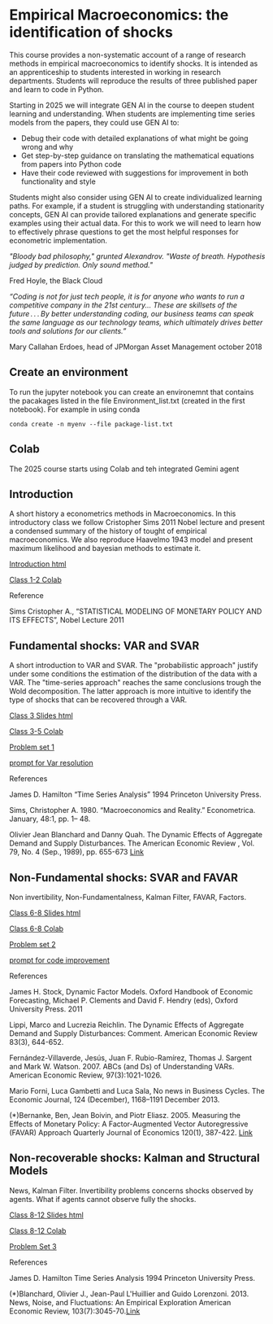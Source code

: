 # Empirical Macroeconomics: the identification of shocks
This course provides a non-systematic account of a range of research methods in empirical macroeconomics to identify shocks. It is intended as an apprenticeship to students interested in working in research departments. Students will reproduce the results of three published paper and learn to code in Python.

Starting in 2025 we will integrate GEN AI in the course to deepen student learning and understanding. When students are implementing time series models from the papers, they could use GEN AI to:

- Debug their code with detailed explanations of what might be going wrong and why
- Get step-by-step guidance on translating the mathematical equations from papers into Python code
- Have their code reviewed with suggestions for improvement in both functionality and style

Students might also consider using GEN AI to create individualized learning paths. For example, if a student is struggling with understanding stationarity concepts, GEN AI can provide tailored explanations and generate specific examples using their actual data. For this to work we will need to learn how to effectively phrase questions to get the most helpful responses for econometric implementation.

_"Bloody bad philosophy," grunted Alexandrov. "Waste of breath. Hypothesis judged by prediction. Only sound method."_

Fred Hoyle, the Black Cloud

_“Coding is not for just tech people, it is for anyone who wants to run a competitive company in the 21st century... These are skillsets of the future . . . By better understanding coding, our business teams can speak the same language as our technology teams, which ultimately drives better tools and solutions for our clients.”_

Mary Callahan Erdoes, head of JPMorgan Asset Management october 2018


## Create an environment
To run the jupyter notebook you can create an environemnt that contains the pacakages listed in the file Environment_list.txt (created in the first notebook). For example in using conda

```
conda create -n myenv --file package-list.txt
```
## Colab
The 2025 course starts using Colab and teh integrated Gemini agent


## Introduction
A short history a econometrics methods in Macroeconomics. In this introductory class we follow Cristopher Sims 2011 Nobel lecture and present a condensed summary of the history of tought of empirical macroeconomics. We also reproduce Haavelmo 1943 model and present maximum likelihood and bayesian methods to estimate it.

[Introduction html](https://hyperfra.github.io/EmpiricalMacroClass1/)

[Class 1-2 Colab ](https://colab.research.google.com/drive/1jX0r00MmvVU6BWQEl1FE4AAiw66iOkMX?usp=sharing)

Reference

Sims Cristopher A., “STATISTICAL MODELING OF MONETARY POLICY AND ITS EFFECTS”, Nobel Lecture 2011

## Fundamental shocks: VAR and SVAR
A short introduction to VAR and SVAR. The "probabilistic approach" justify under some conditions the estimation of the distribution of the data with a VAR. The "time-series approach" reaches the same conclusions trough the Wold decomposition. The latter approach is more intuitive to identify the type of shocks that can be recovered through a VAR.

[Class 3 Slides html](https://hyperfra.github.io/EmpiricalMacroClass2/)

[Class 3-5 Colab](https://colab.research.google.com/drive/1e1by4__4V3XiURZLFhgbLF4CAaqkklim#scrollTo=kDOj6bWtmuHs)

[Problem set 1](https://colab.research.google.com/drive/1SP0WS-COMTWkubbj58gcsdS-rPGMhbYI?usp=sharing)

[prompt for Var resolution](https://github.com/hyperfra/Empirical_Macroeconomics/blob/master/data/Prompt_for_VAR_resolution.pdf)
 

References

James D. Hamilton “Time Series Analysis” 1994 Princeton University Press. 

Sims, Christopher A. 1980. “Macroeconomics and Reality.” Econometrica. January, 48:1, pp. 1– 48.

Olivier Jean Blanchard and Danny Quah. The Dynamic Effects of Aggregate Demand and Supply Disturbances. The American Economic Review , Vol. 79, No. 4 (Sep., 1989), pp. 655-673 [Link](https://www.jstor.org/stable/2117539)

## Non-Fundamental shocks: SVAR and FAVAR
Non invertibility, Non-Fundamentalness, Kalman Filter, FAVAR, Factors.

[Class 6-8 Slides html](https://hyperfra.github.io/EmpiricalMacroClass3/)

[Class 6-8 Colab](https://colab.research.google.com/drive/1MeyDcFZRYYsm3Rt7dSXFFmbjo3E9YqXV?usp=sharing)

[Problem set 2](https://colab.research.google.com/drive/1hM_mgFjyoJV79EpddJ8_6eQmkDtEkxLJ?usp=sharing)

[prompt for code improvement](https://github.com/hyperfra/Empirical_Macroeconomics/blob/master/data/prompt_for_code_improvement.pdf)
 
 


References

James H. Stock, Dynamic Factor Models. Oxford Handbook of Economic Forecasting, Michael P. Clements and David F. Hendry (eds), Oxford University Press. 2011

Lippi, Marco and Lucrezia Reichlin. The Dynamic Effects of Aggregate Demand and Supply Disturbances: Comment. American Economic Review 83(3), 644-652.

Fernández-Villaverde, Jesús, Juan F. Rubio-Ramírez, Thomas J. Sargent and Mark W. Watson. 2007. ABCs (and Ds) of Understanding VARs. American Economic Review, 97(3):1021-1026.

Mario Forni, Luca Gambetti and Luca Sala, No news in Business Cycles. The Economic Journal, 124 (December), 1168–1191 December 2013.

(*)Bernanke, Ben, Jean Boivin, and Piotr Eliasz. 2005. Measuring the Effects of Monetary Policy: A Factor-Augmented Vector Autoregressive (FAVAR) Approach Quarterly Journal of Economics 120(1), 387-422. 
[Link](https://academic.oup.com/qje/article-abstract/120/1/387/1931468?redirectedFrom=fulltext)


## Non-recoverable shocks: Kalman and Structural Models
News, Kalman Filter. Invertibility problems concerns shocks observed by agents. What if agents cannot observe fully the shocks.

[Class 8-12 Slides html](https://hyperfra.github.io/EmpiricalMacroClass4/)

[Class 8-12 Colab ](https://colab.research.google.com/drive/1cl8ss5LQKkiwYToQR9Yfs1VrmLRF2MyS?usp=sharing)

[Problem Set 3](https://colab.research.google.com/drive/1hM_mgFjyoJV79EpddJ8_6eQmkDtEkxLJ?usp=sharing)

References

James D. Hamilton Time Series Analysis 1994 Princeton University Press.

(*)Blanchard, Olivier J., Jean-Paul L'Huillier and Guido Lorenzoni. 2013. News, Noise, and Fluctuations: An Empirical Exploration American Economic Review, 103(7):3045-70.[Link](https://www.aeaweb.org/articles?id=10.1257/aer.103.7.3045)

